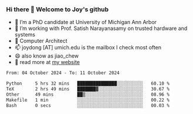 ### Hi there 👋 Welcome to Joy's github

- 🔭 I’m a PhD candidate at University of Michigan Ann Arbor
- 🌱 I’m working with Prof. Satish Narayanasamy on trusted hardware and systems
- 👯 Computer Architect
- 📫 joydong [AT] umich.edu is the mailbox I check most often
- 😄 also know as jiao_chew
- 💬 read more at [my website](https://joydddd.github.io/)
<!--START_SECTION:waka-->

```txt
From: 04 October 2024 - To: 11 October 2024

Python     5 hrs 32 mins   ███████████████░░░░░░░░░░   60.10 %
TeX        2 hrs 49 mins   ███████▓░░░░░░░░░░░░░░░░░   30.67 %
Other      49 mins         ██▒░░░░░░░░░░░░░░░░░░░░░░   08.96 %
Makefile   1 min           ░░░░░░░░░░░░░░░░░░░░░░░░░   00.22 %
Bash       0 secs          ░░░░░░░░░░░░░░░░░░░░░░░░░   00.03 %
```

<!--END_SECTION:waka-->
